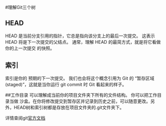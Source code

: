 #理解Git三个树

## HEAD
HEAD 是当前分支引用的指针，它总是指向该分支上的最后一次提交。 这表示 HEAD 将是下一次提交的父结点。 通常，理解 HEAD 的最简方式，就是将它看做 你的上一次提交 的快照。

## 索引
索引是你的 预期的下一次提交。 我们也会将这个概念引用为 Git 的 “暂存区域(staged)”，这就是当你运行 git commit 时 Git 看起来的样子。

##工作目录
可以理解成当前你的项目文件夹下所有的文件结构。 你可以把工作目录当做 沙盒。在你将修改提交到暂存区并记录到历史之前，可以随意更改。另外，HEAD树和索引树都是存放在项目文件夹的.git文件夹下。

详情查阅git[官方文档](https://git-scm.com/book/zh/v2/Git-%E5%B7%A5%E5%85%B7-%E9%87%8D%E7%BD%AE%E6%8F%AD%E5%AF%86)